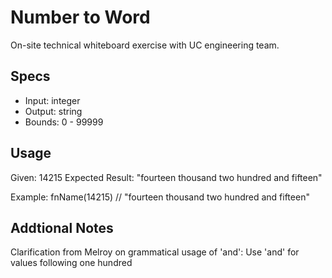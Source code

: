 # Number to Word
On-site technical whiteboard exercise with UC engineering team.
 
## Specs
- Input: integer
- Output: string
- Bounds: 0 - 99999

## Usage
Given: 14215
Expected Result: "fourteen thousand two hundred and fifteen"

Example:
fnName(14215) // "fourteen thousand two hundred and fifteen"

## Addtional Notes
Clarification from Melroy on grammatical usage of 'and': Use 'and' for values following one hundred
